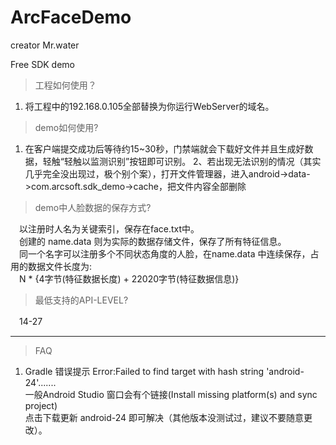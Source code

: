 # ArcFaceDemo

creator Mr.water

Free SDK demo

>工程如何使用？
 1. 将工程中的192.168.0.105全部替换为你运行WebServer的域名。

> demo如何使用?    

 1. 在客户端提交成功后等待约15~30秒，门禁端就会下载好文件并且生成好数据，轻触“轻触以监测识别”按钮即可识别。
 2、若出现无法识别的情况（其实几乎完全没出现过，极个别个案），打开文件管理器，进入android->data->com.arcsoft.sdk_demo->cache，把文件内容全部删除
 
> demo中人脸数据的保存方式?  

　以注册时人名为关键索引，保存在face.txt中。  
　创建的 name.data 则为实际的数据存储文件，保存了所有特征信息。  
　同一个名字可以注册多个不同状态角度的人脸，在name.data 中连续保存，占用的数据文件长度为:  
　N * {4字节(特征数据长度) + 22020字节(特征数据信息)}
  
> 最低支持的API-LEVEL?  

　14-27    　

---------------
> FAQ
1. Gradle 错误提示 Error:Failed to find target with hash string 'android-24'.......    
 一般Android Studio 窗口会有个链接(Install missing platform(s) and sync project)    
 点击下载更新 android-24 即可解决（其他版本没测试过，建议不要随意更改）。
